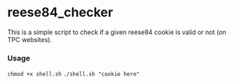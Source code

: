 # reese84_checker

This is a simple script to check if a given reese84 cookie is valid or not (on TPC websites).

### Usage
`chmod +x shell.sh`
`./shell.sh "cookie here"`
